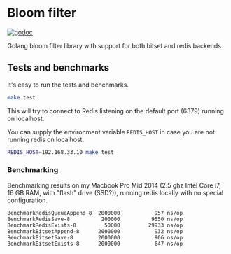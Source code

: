 # Bloom filter

[![godoc](https://godoc.org/github.com/kristinn/go-bloom?status.svg "godoc")](https://godoc.org/github.com/kristinn/go-bloom)

Golang bloom filter library with support for both bitset and redis backends.

## Tests and benchmarks

It's easy to run the tests and benchmarks.

```bash
make test
```

This will try to connect to Redis listening on the default port (6379) running on localhost.

You can supply the environment variable `REDIS_HOST` in case you are not running redis on localhost.

```bash
REDIS_HOST=192.168.33.10 make test
```

### Benchmarking

Benchmarking results on my Macbook Pro Mid 2014 (2.5 ghz Intel Core i7, 16 GB RAM, with "flash" drive (SSD?)), running redis locally with no special configuration.

```
BenchmarkRedisQueueAppend-8	 2000000	       957 ns/op
BenchmarkRedisSave-8       	  200000	      9550 ns/op
BenchmarkRedisExists-8     	   50000	     29933 ns/op
BenchmarkBitsetAppend-8    	 2000000	       932 ns/op
BenchmarkBitsetSave-8      	 2000000	       906 ns/op
BenchmarkBitsetExists-8    	 2000000	       647 ns/op
```

